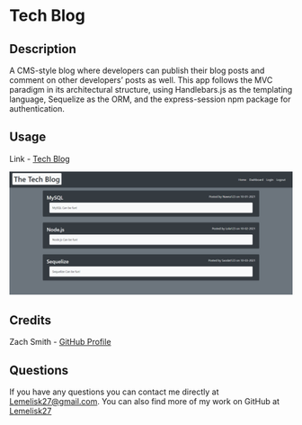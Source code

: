 # Tech Blog
## Description
A CMS-style blog where developers can publish their blog posts and comment on other developers’ posts as well. This app follows the MVC paradigm in its architectural structure, using Handlebars.js as the templating language, Sequelize as the ORM, and the express-session npm package for authentication.
## Usage
Link - [Tech Blog](https://vast-fjord-09411.herokuapp.com/)
  
![screenshot](images/screenshot.png)
  
## Credits
Zach Smith - [GitHub Profile](https://github.com/Lemelisk27)  
## Questions  
If you have any questions you can contact me directly at Lemelisk27@gmail.com. You can also find more of my work on GitHub at [Lemelisk27](https://github.com/Lemelisk27)